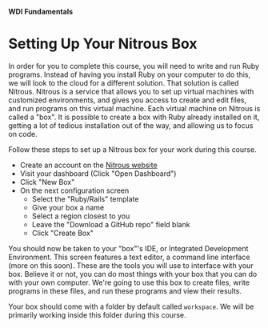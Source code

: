 **WDI Fundamentals**

# Setting Up Your Nitrous Box

In order for you to complete this course, you will need to write and run Ruby
programs. Instead of having you install Ruby on your computer to do this, we
will look to the cloud for a different solution. That solution is called Nitrous.
Nitrous is a service that allows you to set up virtual machines with
customized environments, and gives you access to create and edit files, and run
programs on this virtual machine. Each virtual machine on Nitrous is called a
"box". It is possible to create a box with Ruby already installed on it, getting
a lot of tedious installation out of the way, and allowing us to focus on code.

Follow these steps to set up a Nitrous box for your work during this course.

* Create an account on the [Nitrous website](http://nitrous.io)
* Visit your dashboard (Click "Open Dashboard")
* Click "New Box"
* On the next configuration screen
  * Select the "Ruby/Rails" template
  * Give your box a name
  * Select a region closest to you
  * Leave the "Download a GitHub repo" field blank
  * Click "Create Box"

You should now be taken to your "box"'s IDE, or Integrated Development
Environment. This screen features a text editor, a command line interface (more
on this soon). These are the tools you will use to interface with your box.
Believe it or not, you can do most things with your box that you can do with
your own computer. We're going to use this box to create files, write programs
in these files, and run these programs and view their results.

Your box should come with a folder by default called `workspace`. We will be
primarily working inside this folder during this course.
